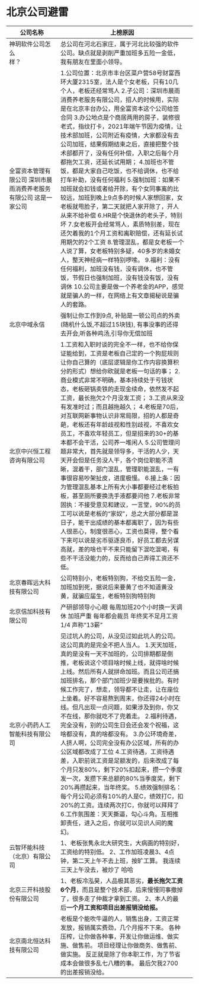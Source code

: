 # 北京公司避雷

| 公司名称                                                     | 上榜原因                                                     |      |
| ------------------------------------------------------------ | ------------------------------------------------------------ | ---- |
| 神玥软件公司怎么样？&nbsp;&nbsp;&nbsp;&nbsp;&nbsp;&nbsp;&nbsp;&nbsp;&nbsp;&nbsp;&nbsp;&nbsp;&nbsp;&nbsp;&nbsp;&nbsp;&nbsp;&nbsp; | 总公司在河北石家庄，属于河北比较强的软件公司。缺点就是剥削严重加班多五险一金低，我有朋友在里面小领导。 |      |
| 全富资本管理有限公司     深圳市晨雨消费养老服务有限公司     这是一家公司 | 1.公司位置：北京市丰台区菜户营58号财富西环大厦2315室，法人是个女老板，只有10几个人，老板还经常骂人     2.子公司：深圳市晨雨消费养老服务有限公司，招人的时候用，实际是在北京丰台办公，用全富资本这个公司给签合同      3.办公地点是个商居两用的房子，装修很老式，指纹打卡，2021年端午节因为疫情，让技术部加班，公司附近有疫情，大家都没有去公司加班，结果假期结束之后，直接把整个技术部都开了，没有任何补偿，入职之后每个月都拖欠工资，还延长试用期；     4.加班也不管饭，都是大家自己吃饭，也不给调休，也不给打车补助，没有任何福利      5.强制加班：如果不加班就会扣钱或者给开除，有个女同事离的比较远，加班到晚上9点多的时候人家想回家，女老板就甩脸子，第二天就把人家开除了，开人从来不给补偿     6.HR是个快退休的老头子，特别坏     7.女老板开会经常骂人，素质特别差，现在还欠着我的1个月工资和离职赔偿，还有延长试用期欠的2个工资     8.管理混乱，都是女老板一个人说了算，女老板特别多疑，40多岁的未婚女人，整天神经病一样特别啰嗦。     9.福利：没有任何福利，加班没有钱，没有调休，也不管饭，节假日也强制加班，没有钱没有饭，没有调休     10.公司主要是做一个养老金的APP，感觉就是骗人的一样，在网络上有文章揭秘说是骗人的套路。 |      |
| 北京中域永信                                                 | 强制让你工作到9点, 补贴是一顿公司点的外卖(随机什么饭,不超过15块钱),  有事没事的还得去开会,听各种鸡汤,引导你无偿加班 |      |
| 北京中兴恒工程咨询有限公司                                   | 1.工资和入职时谈的完全不一样，也不给你保证能给到，工资是老板自己定的一个狗屁规则让你自己算的（底层逻辑是你工作内容换算积分的形式）想给你砍就是老板一句话的事；     2.商业模式非常不明确，基本持续处于亏钱状态，老板砸锅卖铁的走现金续命，依然发不起工资，最长拖欠2个月没发工资；     3.工资从来没有发准时过；而且越拖越久；      4.老板是70后，对互联网新事物认识非常局限，招的人都是奇葩，老板还有年龄歧视和性别歧视，不喜欢女员工，不喜欢年轻员工，但是招来的30+的基本都不会干活，公司养一堆闲人      5.公司管理问题非常大，首先就是领导多，干活的人少，天天开会但是任务没人干，各个岗位职能不清晰，混着干，部门混乱，管理职能混乱，一有事很容易吵架扯皮，进度极慢。     6.接上条：因为管理混乱基本上所有大小事都要经过老板拍板，甚至厕所要换洗手液都要问他      7.老板非常固执：不接受意见和建议，一言堂，90%的员工可以说是老板的“家奴”，总之大部分都是混日子，能干出成绩的基本都离职了，因为有些人很恶心，制度很恶心，工资也莫得，整个看下来可以说是劣币驱逐良币，好员工都去另谋高就，差的啥也干不来只能留下混吃混喝，有些不干活没能力的，反而给自己弄得工资还不低。 |      |
| 北京春晖远大科技有限公司                                     | 公司特别小，老板特别狗，不给交五险一金，加班加到死，据说后来要黄了也不知道黄没黄，就骗应届生，老板特别狗特别狗 |      |
| 北京信加科技有限公司                                         | 产研部领导小心眼 每周加班20个小时换一天调休 加班严重 每年都会裁员 年终奖不足月工资1/4 声称“13薪” |      |
| 北京小药药人工智能科技有限公司                               | 见过坑人的公司，从没见过如此坑人的公司。这公司真的是完全不把人当人。      1.天天加班，真的是没有一天不加班的，公司排期都是倒推，老板说这个项目啥时候上线，就得啥时候上线。然后所有人就拼命加班。而且公司还搞加班排名，那个部门加班少是要挨批的。有时候工作完了，想走，领导都不让走，让在座位上坐着。好不容易熬到周末，你还得24小时在线。但凡出现一点问题，如果涉及到你，你又不在线，那你就吃不了兜着走。     2.福利待遇，完全没有，别的公司生日会还会发个祝福，这啥都没有，真的啥都没有。        3.办公环境奇差，人挤人啊，公司完全没有办公区域，所有的办公区域都改成了工位      4.工资待遇，工资待遇差，入职前说工资是足额发的，后来改成了每个月只发80%，剩下20%扣起来，攒一个季度发一次，发攒下来总额的80%当季度奖，剩下20%再攒起来，当年终奖。     5.绩效强制排名：每个月公司必须有10%的人是C，绩效打C，扣20%的工资。连续两次打C，你就可以拜拜了     6.工作氛围差：天天撕逼，勾心斗角。互相推卸责任，进入之后，你就可以见识人间的魔幻。 |      |
| 云智环能科技（北京）有限公司 | 1、老板张隽永北大研究生，大病画的特别好，工资给的特别低。 2、工作加班凌晨3、4点钟，第二天上午不去上班，按旷工算。 我连续三天上午没去，被炒了  哈哈 |      |
| 北京三开科技股份有限公司     | 1、老板冷泓昊，人品极其恶劣，**最长拖欠工资6个月**，而且是整个技术部，后来慢慢同事撤掉了，很多走了仲裁才拿到工资。 2、本人的最后**一个月工资和项目出差报销没给报。** |      |
| 北京南北恒达科技有限公司     | 老板是个能吹牛逼的人，销售出身，工资正常发放，报销属实费劲，几个月报不下来。  各种压榨，让你做各种事，开发让你做运维、做实施、做售前。 项目经理让你做商务、做售前、做实施。 反正就是除了你本职工作，为了节省成本会做很多乱七八糟的事。 最后欠我2700的出差报销没给。 |      |
